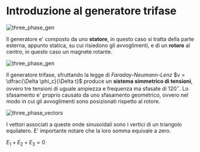 # Introduzione al generatore trifase  

![three_phase_gen](https://github.com/dennyb87/elettrotecnica-serale/assets/7195133/332d3624-4ad3-413c-8a35-f8aed6fa34b9)  

Il generatore e' composto da uno **statore**, in questo caso si tratta della parte esterna, appunto statica, su cui risiedono gli avvoglimenti, e di un **rotore** al centro, in questo caso un magnete rotante.  

![three_phase_gen](https://github.com/dennyb87/elettrotecnica-serale/assets/7195133/b724e661-f183-4668-8a33-41fd9345e478)  

Il generatore trifase, sfruttando la legge di *Faraday-Neumann-Lenz* $v = \dfrac{\Delta \phi_c}{\Delta t}$ produce un **sistema simmetrico di tensioni**, ovvero tre tensioni di uguale ampiezza e frequenza ma sfasate di $120^\circ$. Lo sfasamento e' proprio causato da uno sfasamento geometrico, ovvero nel modo in cui gli avvoglimenti sono posizionati rispetto al rotore.  

![three_phase_vectors](https://github.com/dennyb87/elettrotecnica-serale/assets/7195133/eef46ea7-a025-4532-83f3-c63b2b604514)  

I vettori associati a queste onde sinusoidali sono i vertici di un triangolo equilatero. E' importante notare che la loro somma equivale a zero.  

$E_1 + E_2 + E_3 = 0$  
